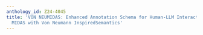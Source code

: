 ```yaml
---
anthology_id: Z24-4045
title: 'VON NEUMIDAS: Enhanced Annotation Schema for Human-LLM Interactions Combining
  MIDAS with Von Neumann InspiredSemantics'
---
```

